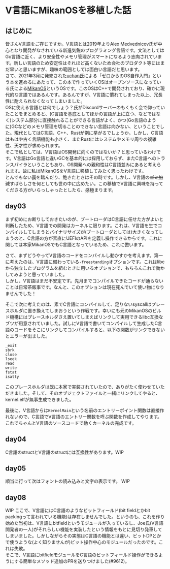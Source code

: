 # V言語にMikanOSを移植した話

## はじめに
皆さんV言語をご存じですか。V言語とは2019年よりAlex Medvednicov氏が中心となり開発がなされている新進気鋭のプログラミング言語です。文法としてはGo言語に近く、より安全性やメモリ管理がスマートになるよう志向されています。新しい言語のため安定性はそれほど高くないため会社のプロダクト等にはまだ早いと思いますが、趣味の範囲としては面白い言語だと思います。  
さて、2021年3月に発売された[uchan氏](https://twitter.com/uchan_nos)による「ゼロからのOS自作入門」という本を進めるにあたって、この本で作っていくOSはオープンソースになっている氏による[MikanOS](https://github.com/uchan-nos/mikanos)というOSです。このOSはC++で開発されており、確かに現代的な言語ではあるんです。あるんですが、V言語に慣れてしまった以上、冗長性に耐えられなくなってしまいました。  
OSに使える言語とは何でしょう？氏がDiscordサーバーのもくもく会で仰っていたことをまとめると、(C言語を基底としてほかの言語が上に立つ、などではなく)システム部分に直接触れることができる言語がよく、かつ(Go言語のように)GCなどのメモリ管理を切ることのできない言語は向かない、ということでした。現代としてはC言語、C++、Rustが例に挙がるでしょうか。しかし、C言語はもはや古く言語機能も小さく、またRustにはシステムやメモリ周りの複雑性、天才性が求められます。  
そこで私としては、V言語はOS開発に向くのではないか？と思っているわけです。V言語はGo言語と違いGCを基本的には採用しておらず、またC言語へのトランスパイラということもあり、OS開発への親和性はC言語並みにあると考えられます。故に私はMikanOSをV言語に移植してみたく思ったわけです。  
とんでもない罠を踏んだり、飽きたときはその時です。しかし、V言語の~~ゴミ加減~~すばらしさを何としても世の中に広めたい。この移植でV言語に興味を持ってくださる方がいらっしゃったとしたら、感極まります。

## day03

まず初めにお断りしておきたいのが、ブートローダはC言語に任せた方がよいと判断したため、V言語での開発はカーネルに限ります。これは、V言語を生でコンパイルしてしまうとバイナリサイズが(ブートローダとしては)大きくなってしまうのと、C言語の方が素直にUEFIのAPIを定義し操作できるからです。これに関しては本家MikanOSでもC言語となっているため、これに倣います。

さて、まずどうやってV言語のコードをコンパイルし動かすかを考えます。第一に考えたのは、V言語に備わっている`-freestanding`オプションです。これはlibcから独立したプログラムを組むときに用いるオプションで、もちろんこれで動かしてみようと思っていました。  
しかし、V言語はまだ不安定です。先月までコンパイルできたコードが通らないことは日常茶飯事です。なんと、このオプションは現在死んでいて使い物になりませんでした！

そこで次に考えたのは、素でC言語にコンパイルして、足りないsyscallはプレースホルダに置き換えてしまおうという作戦です。幸いにも元のMikanOSのビルド機構にはプレースホルダさえ置いてしまえばリンクして実用できるlibc互換なブツが用意されていました。試しにV言語で書いてコンパイルして生成したC言語のコードをそこにリンクしてコンパイルすると、以下の関数がリンクできないとエラーが出ました。
```
_exit
sbrk
close
lseek
read
write
fstat
isatty
```
このプレースホルダは既に本家で実装されていたので、ありがたく使わせていただきました。そして、そのオブジェクトファイルと一緒にリンクしてやると、kernel.elfが無事生成できました。

最後に、V言語からは`KernelMain`という名前のエントリーポイント関数は直接作れないので、C言語でV言語のエントリー関数を呼ぶ関数を作成してやります。これでちゃんとV言語のソースコードで動くカーネルの完成です。

## day04
C言語のstructとV言語のstructには互換性があります。WIP

## day05
順当に行って次はフォントの読み込みと文字の表示です。
WIP

## day08
WIP
ここで、V言語にはC言語のようなビットフィールド(bit fieldとかbit packingって言われている機能)は存在しませんでした。というのも、これを作り始めた当初は、V言語にbitfieldというモジュールが入っているし、Joe氏(V言語開発者の一人)がそれらしい機能を実装したという情報をもとに見切り発車してしまいました。しかしながらその実態はC言語の機能とは違い、ビットDPとかで使うような(よく知りませんが)ビット操作中心のモジュールだったのです。これは失敗。  
そこで、V言語にbitfieldモジュールをC言語のビットフィールド操作ができるようにする簡単なメソッド追加のPRを送りつけました(\#9612)。
